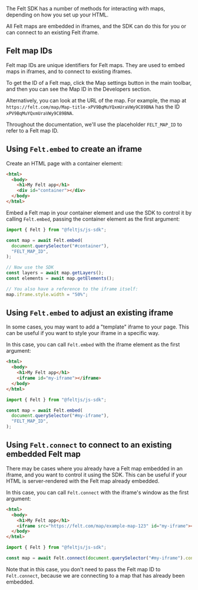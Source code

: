 The Felt SDK has a number of methods for interacting with maps, depending on how you set up your
HTML.

All Felt maps are embedded in iframes, and the SDK can do this for you or can connect to an
existing Felt iframe.

## Felt map IDs

Felt map IDs are unique identifiers for Felt maps. They are used to embed maps in iframes, and to
connect to existing iframes.

To get the ID of a Felt map, click the Map settings button in the main toolbar, and then you can
see the Map ID in the Developers section.

Alternatively, you can look at the URL of the map. For example, the map at
`https://felt.com/map/Map-title-xPV9BqMuYQxmUraVWy9C89BNA` has the ID `xPV9BqMuYQxmUraVWy9C89BNA`.

Throughout the documentation, we'll use the placeholder `FELT_MAP_ID` to refer to a Felt map ID.

## Using `Felt.embed` to create an iframe

Create an HTML page with a container element:

```html
<html>
  <body>
    <h1>My Felt app</h1>
    <div id="container"></div>
  </body>
</html>
```

Embed a Felt map in your container element and use the SDK to control it by calling `Felt.embed`, 
passing the container element as the first argument:

```javascript
import { Felt } from "@feltjs/js-sdk";

const map = await Felt.embed(
  document.querySelector("#container"),
  "FELT_MAP_ID",
);

// Now use the SDK
const layers = await map.getLayers();
const elements = await map.getElements();

// You also have a reference to the iframe itself:
map.iframe.style.width = "50%";
```

## Using `Felt.embed` to adjust an existing iframe

In some cases, you may want to add a "template" iframe to your page. This can be useful if you want 
to style your iframe in a specific way.

In this case, you can call `Felt.embed` with the iframe element as the first argument:
```html
<html>
  <body>
    <h1>My Felt app</h1>
    <iframe id="my-iframe"></iframe>
  </body>
</html>
```

```javascript
import { Felt } from "@feltjs/js-sdk";

const map = await Felt.embed(
  document.querySelector("#my-iframe"),
  "FELT_MAP_ID",
);
```

## Using `Felt.connect` to connect to an existing embedded Felt map

There may be cases where you already have a Felt map embedded in an iframe, and you want to
control it using the SDK. This can be useful if your HTML is server-rendered with the Felt map
already embedded.

In this case, you can call `Felt.connect` with the iframe's window as the first argument:

```html
<html>
  <body>
    <h1>My Felt app</h1>
    <iframe src="https://felt.com/map/example-map-123" id="my-iframe"></iframe>
  </body>
</html>
```

```javascript
import { Felt } from "@feltjs/js-sdk";

const map = await Felt.connect(document.querySelector("#my-iframe").contentWindow);
```

Note that in this case, you don't need to pass the Felt map ID to `Felt.connect`, because we are
connecting to a map that has already been embedded.
